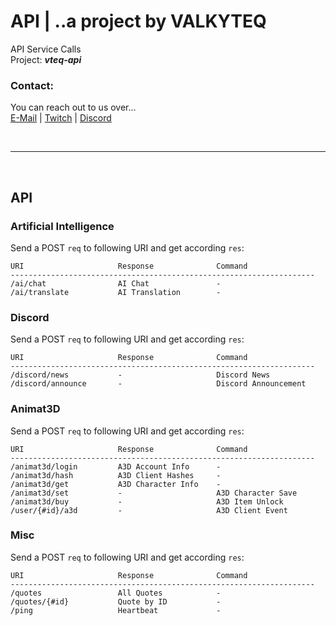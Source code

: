 # API | ..a project by VALKYTEQ


API Service Calls  
Project: **_vteq-api_**

### Contact:
You can reach out to us over...  
[E-Mail](mailto:mail@valkyteq.com?Subject=Github)   |    [Twitch](https://www.twitch.tv/valkyfischer)   |    [Discord](https://discord.gg/Ug2ne5K)  

<br><hr><br>

## API
### Artificial Intelligence
Send a POST ```req``` to following URI and get according ```res```:
```
URI                     Response              Command
--------------------------------------------------------------------
/ai/chat                AI Chat               -
/ai/translate           AI Translation        -
```

### Discord
Send a POST ```req``` to following URI and get according ```res```:
```
URI                     Response              Command
--------------------------------------------------------------------
/discord/news           -                     Discord News
/discord/announce       -                     Discord Announcement
```

### Animat3D
Send a POST ```req``` to following URI and get according ```res```:
```
URI                     Response              Command
--------------------------------------------------------------------
/animat3d/login         A3D Account Info      -
/animat3d/hash          A3D Client Hashes     -
/animat3d/get           A3D Character Info    -
/animat3d/set           -                     A3D Character Save
/animat3d/buy           -                     A3D Item Unlock
/user/{#id}/a3d         -                     A3D Client Event
```

### Misc
Send a POST ```req``` to following URI and get according ```res```:
```
URI                     Response              Command
--------------------------------------------------------------------
/quotes                 All Quotes            -
/quotes/{#id}           Quote by ID           -
/ping                   Heartbeat             -
```
